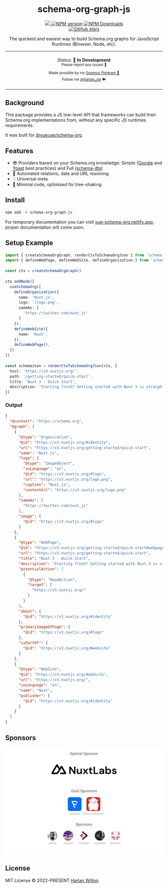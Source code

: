 <h1 align='center'>schema-org-graph-js</h1>

<p align="center">
<a href='https://github.com/harlan-zw/schema-org-graph-js/actions/workflows/test.yml'>
<img src='https://github.com/harlan-zw/schema-org-graph-js/actions/workflows/test.yml/badge.svg' >
</a>
<a href="https://www.npmjs.com/package/schema-org-graph-js" target="__blank"><img src="https://img.shields.io/npm/v/schema-org-graph-js?color=2B90B6&label=" alt="NPM version"></a>
<a href="https://www.npmjs.com/package/schema-org-graph-js" target="__blank"><img alt="NPM Downloads" src="https://img.shields.io/npm/dm/schema-org-graph-js?color=349dbe&label="></a>
<br>
<a href="https://github.com/harlan-zw/schema-org-graph-js" target="__blank"><img alt="GitHub stars" src="https://img.shields.io/github/stars/harlan-zw/schema-org-graph-js?style=social"></a>
</p>

<p align="center">
The quickest and easiest way to build Schema.org graphs for JavaScript Runtimes (Browser, Node, etc).
</p>

<p align="center">
<table>
<tbody>
<td align="center">
<img width="2000" height="0" /><br>
<i>Status:</i> <b>🔨 In Development</b> <br>
<sup> Please report any issues 🐛</sup><br>
<sub>Made possible by my <a href="https://github.com/sponsors/harlan-zw">Sponsor Program 💖</a><br> Follow me <a href="https://twitter.com/harlan_zw">@harlan_zw</a> 🐦</sub><br>
<img width="2000" height="0" />
</td>
</tbody>
</table>
</p>

## Background

This package provides a JS low-level API that frameworks can build their Schema.org implementations from, without any specific
JS runtimes requirements.

It was built for [@vueuse/schema-org](https://github.com/vueuse/schema-org).

## Features

- 😎 Providers based on your Schema.org knowledge: Simple ([Google](https://developers.google.com/search/docs/advanced/structured-data/search-gallery) and [Yoast](https://developer.yoast.com/features/schema/overview) best practices) and Full ([schema-dts](https://github.com/google/schema-dts))
- 🧙 Automated relations, date and URL resolving
- 💡 Universal meta
- 🌳 Minimal code, optimised for tree-shaking

## Install

```bash
npm add -D schema-org-graph-js
```

For temporary documentation you can visit [vue-schema-org.netlify.app](https://vue-schema-org.netlify.app/), proper documentation
will come soon.

## Setup Example

```ts
import { createSchemaOrgGraph, renderCtxToSchemaOrgJson } from 'schema-org-graph-js'
import { defineWebPage, defineWebSite, defineOrganization } from 'schema-org-graph-js/simple'

const ctx = createSchemaOrgGraph()

ctx.addNode([
  useSchemaOrg([
    defineOrganization({
      name: 'Nuxt.js',
      logo: '/logo.png',
      sameAs: [
        'https://twitter.com/nuxt_js'
      ]
    }),
    defineWebSite({
      name: 'Nuxt',
    }),
    defineWebPage(),
  ])
])

const schemaJson = renderCtxToSchemaOrgJson(ctx, {
  host: 'https://v3.nuxtjs.org/',
  path: '/getting-started/quick-start',
  title: 'Nuxt 3 - Quick Start',
  description: 'Starting fresh? Getting started with Nuxt 3 is straightforward!', 
})
```

### Output

```json
{
  "@context": "https://schema.org",
  "@graph": [
    {
      "@type": "Organization",
      "@id": "https://v3.nuxtjs.org/#identity",
      "url": "https://v3.nuxtjs.org/getting-started/quick-start",
      "name": "Nuxt.js",
      "logo": {
        "@type": "ImageObject",
        "inLanguage": "en",
        "@id": "https://v3.nuxtjs.org/#logo",
        "url": "https://v3.nuxtjs.org/logo.png",
        "caption": "Nuxt.js",
        "contentUrl": "https://v3.nuxtjs.org/logo.png"
      },
      "sameAs": [
        "https://twitter.com/nuxt_js"
      ],
      "image": {
        "@id": "https://v3.nuxtjs.org/#logo"
      }
    },
    {
      "@type": "WebPage",
      "@id": "https://v3.nuxtjs.org/getting-started/quick-start#webpage",
      "url": "https://v3.nuxtjs.org/getting-started/quick-start",
      "title": "Nuxt 3 - Quick Start",
      "description": "Starting fresh? Getting started with Nuxt 3 is straightforward!",
      "potentialAction": [
        {
          "@type": "ReadAction",
          "target": [
            "https://v3.nuxtjs.org/"
          ]
        }
      ],
      "about": {
        "@id": "https://v3.nuxtjs.org/#identity"
      },
      "primaryImageOfPage": {
        "@id": "https://v3.nuxtjs.org/#logo"
      },
      "isPartOf": {
        "@id": "https://v3.nuxtjs.org/#website"
      }
    },
    {
      "@type": "WebSite",
      "@id": "https://v3.nuxtjs.org/#website",
      "url": "https://v3.nuxtjs.org/",
      "inLanguage": "en",
      "name": "Nuxt",
      "publisher": {
        "@id": "https://v3.nuxtjs.org/#identity"
      }
    }
  ]
}
```


## Sponsors

<p align="center">
  <a href="https://raw.githubusercontent.com/harlan-zw/static/main/sponsors.svg">
    <img src='https://raw.githubusercontent.com/harlan-zw/static/main/sponsors.svg'/>
  </a>
</p>


## License

MIT License © 2022-PRESENT [Harlan Wilton](https://github.com/harlan-zw)
